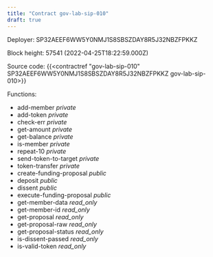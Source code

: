 ```yaml
---
title: "Contract gov-lab-sip-010"
draft: true
---
```

Deployer: SP32AEEF6WW5Y0NMJ1S8SBSZDAY8R5J32NBZFPKKZ


 



Block height: 57541 (2022-04-25T18:22:59.000Z)

Source code: {{<contractref "gov-lab-sip-010" SP32AEEF6WW5Y0NMJ1S8SBSZDAY8R5J32NBZFPKKZ gov-lab-sip-010>}}

Functions:

* add-member _private_
* add-token _private_
* check-err _private_
* get-amount _private_
* get-balance _private_
* is-member _private_
* repeat-10 _private_
* send-token-to-target _private_
* token-transfer _private_
* create-funding-proposal _public_
* deposit _public_
* dissent _public_
* execute-funding-proposal _public_
* get-member-data _read_only_
* get-member-id _read_only_
* get-proposal _read_only_
* get-proposal-raw _read_only_
* get-proposal-status _read_only_
* is-dissent-passed _read_only_
* is-valid-token _read_only_
